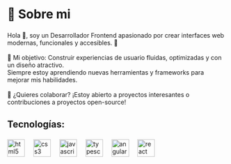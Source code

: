 <h1 align="left">👋 Sobre mi</h1>

###

<p align="left">Hola 👋, soy un Desarrollador Frontend apasionado por crear interfaces web modernas, funcionales y accesibles. 🚀<br><br>🌟 Mi objetivo: Construir experiencias de usuario fluidas, optimizadas y con un diseño atractivo.<br>Siempre estoy aprendiendo nuevas herramientas y frameworks para mejorar mis habilidades.<br><br>💬 ¿Quieres colaborar? ¡Estoy abierto a proyectos interesantes o contribuciones a proyectos open-source!</p>

###

<h2 align="left">Tecnologías:</h2>

###

<div align="left">
  <img src="https://cdn.jsdelivr.net/gh/devicons/devicon/icons/html5/html5-original.svg" height="40" alt="html5 logo"  />
  <img width="12" />
  <img src="https://cdn.jsdelivr.net/gh/devicons/devicon/icons/css3/css3-original.svg" height="40" alt="css3 logo"  />
  <img width="12" />
  <img src="https://cdn.jsdelivr.net/gh/devicons/devicon/icons/javascript/javascript-original.svg" height="40" alt="javascript logo"  />
  <img width="12" />
  <img src="https://cdn.jsdelivr.net/gh/devicons/devicon/icons/typescript/typescript-original.svg" height="40" alt="typescript logo"  />
  <img width="12" />
  <img src="https://cdn.jsdelivr.net/gh/devicons/devicon/icons/angularjs/angularjs-original.svg" height="40" alt="angularjs logo"  />
  <img width="12" />
  <img src="https://cdn.jsdelivr.net/gh/devicons/devicon/icons/react/react-original.svg" height="40" alt="react logo"  />
</div>

###
